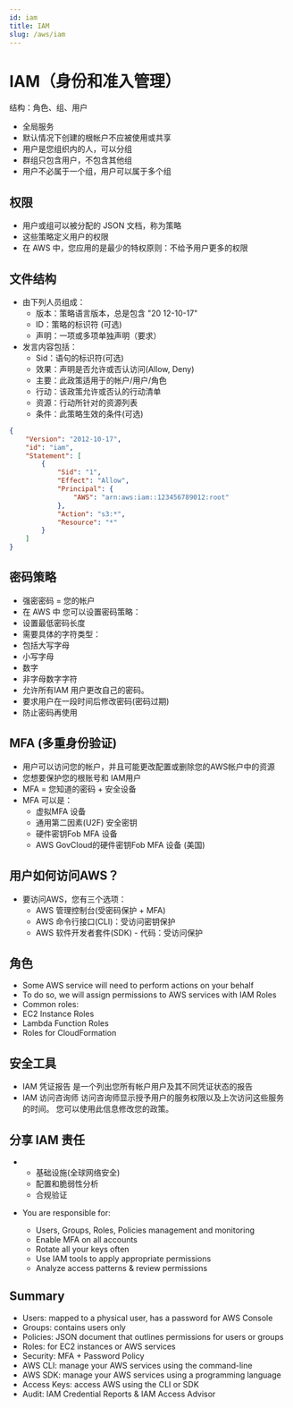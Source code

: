 ```yaml
---
id: iam
title: IAM
slug: /aws/iam
---
```


# IAM（身份和准入管理）

结构：角色、组、用户

- 全局服务
- 默认情况下创建的根帐户不应被使用或共享
- 用户是您组织内的人，可以分组
- 群组只包含用户，不包含其他组
- 用户不必属于一个组，用户可以属于多个组

## 权限

- 用户或组可以被分配的 JSON 文档，称为策略
- 这些策略定义用户的权限
- 在 AWS 中，您应用的是最少的特权原则：不给予用户更多的权限

## 文件结构

- 由下列人员组成：
  - 版本：策略语言版本，总是包含 "20 12-10-17"
  - ID：策略的标识符 (可选)
  - 声明：一项或多项单独声明（要求）
- 发言内容包括：
  - Sid：语句的标识符(可选)
  - 效果：声明是否允许或否认访问(Allow, Deny)
  - 主要：此政策适用于的帐户/用户/角色
  - 行动：该政策允许或否认的行动清单
  - 资源：行动所针对的资源列表
  - 条件：此策略生效的条件(可选)

```json
{
    "Version": "2012-10-17",
    "id": "iam",
    "Statement": [
        {
            "Sid": "1",
            "Effect": "Allow",
            "Principal": {
                "AWS": "arn:aws:iam::123456789012:root"
            },
            "Action": "s3:*",
            "Resource": "*"
        }
    ]
}
```

## 密码策略

- 强密密码 = 您的帐户
- 在 AWS 中 您可以设置密码策略：
- 设置最低密码长度
- 需要具体的字符类型：
- 包括大写字母
- 小写字母
- 数字
- 非字母数字字符
- 允许所有IAM 用户更改自己的密码。
- 要求用户在一段时间后修改密码(密码过期)
- 防止密码再使用

## MFA (多重身份验证)

- 用户可以访问您的帐户，并且可能更改配置或删除您的AWS帐户中的资源
- 您想要保护您的根账号和 IAM用户
- MFA = 您知道的密码 + 安全设备
- MFA 可以是：
  - 虚拟MFA 设备
  - 通用第二因素(U2F) 安全密钥
  - 硬件密钥Fob MFA 设备
  - AWS GovCloud的硬件密钥Fob MFA 设备 (美国)

## 用户如何访问AWS？

- 要访问AWS，您有三个选项：
  - AWS 管理控制台(受密码保护 + MFA)
  - AWS 命令行接口(CLI)：受访问密钥保护
  - AWS 软件开发者套件(SDK) - 代码：受访问保护

## 角色

- Some AWS service will need to perform actions on your behalf
- To do so, we will assign permissions to AWS services with IAM Roles
- Common roles:
- EC2 Instance Roles
- Lambda Function Roles
- Roles for CloudFormation

## 安全工具

- IAM 凭证报告
  是一个列出您所有帐户用户及其不同凭证状态的报告
- IAM 访问咨询师
  访问咨询师显示授予用户的服务权限以及上次访问这些服务的时间。
  您可以使用此信息修改您的政策。

## 分享 IAM 责任

- - 基础设施(全球网络安全)
  - 配置和脆弱性分析
  - 合规验证

- You are responsible for:
  - Users, Groups, Roles, Policies management and monitoring
  - Enable MFA on all accounts
  - Rotate all your keys often
  - Use IAM tools to apply appropriate permissions
  - Analyze access patterns & review permissions

## Summary

- Users: mapped to a physical user, has a password for AWS Console
- Groups: contains users only
- Policies: JSON document that outlines permissions for users or groups
- Roles: for EC2 instances or AWS services
- Security: MFA + Password Policy
- AWS CLI: manage your AWS services using the command-line
- AWS SDK: manage your AWS services using a programming language
- Access Keys: access AWS using the CLI or SDK
- Audit: IAM Credential Reports & IAM Access Advisor
